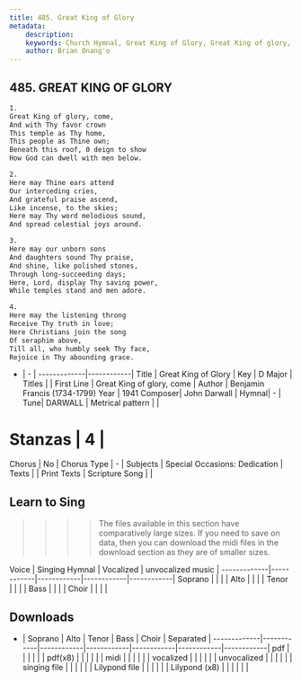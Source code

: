 ```yaml
---
title: 485. Great King of Glory
metadata:
    description: 
    keywords: Church Hymnal, Great King of Glory, Great King of glory, come, 
    author: Brian Onang'o
---
```



## 485. GREAT KING OF GLORY

```txt
1.
Great King of glory, come, 
And with Thy favor crown 
This temple as Thy home, 
This people as Thine own; 
Beneath this roof, 0 deign to show 
How God can dwell with men below. 

2.
Here may Thine ears attend 
Our interceding cries, 
And grateful praise ascend, 
Like incense, to the skies; 
Here may Thy word melodious sound, 
And spread celestial joys around. 

3.
Here may our unborn sons 
And daughters sound Thy praise, 
And shine, like polished stones, 
Through long-succeeding days; 
Here, Lord, display Thy saving power, 
While temples stand and men adore. 

4.
Here may the listening throng 
Receive Thy truth in love; 
Here Christians join the song 
Of seraphim above, 
Till all, who humbly seek Thy face, 
Rejoice in Thy abounding grace.
```

- |   -  |
-------------|------------|
Title | Great King of Glory |
Key | D Major |
Titles |  |
First Line | Great King of glory, come |
Author | Benjamin Francis (1734-1799)
Year | 1941
Composer| John Darwall |
Hymnal|  - |
Tune| DARWALL |
Metrical pattern | |
# Stanzas | 4 |
Chorus | No |
Chorus Type | - |
Subjects | Special Occasions: Dedication |
Texts |  |
Print Texts | 
Scripture Song |  |
  
## Learn to Sing

>>>> The files available in this section have comparatively large sizes. If you need to save on data, then you can download the midi files in the download section as they are of smaller sizes.

Voice |  Singing Hymnal | Vocalized | unvocalized music |
-------------|------------|------------|------------|------------|
Soprano | | | |
Alto | | | |
Tenor | | | |
Bass | | | |
Choir | | | |

## Downloads

- |  Soprano | Alto | Tenor | Bass | Choir | Separated |
-------------|------------|------------|------------|------------|------------|------------|
pdf | | | | | |
pdf(x8) | | | | | |
midi | | | | | |
vocalized | | | | | |
unvocalized | | | | | |
singing file | | | | | |
Lilypond file | | | | | |
Lilypond (x8) | | | | | |
  